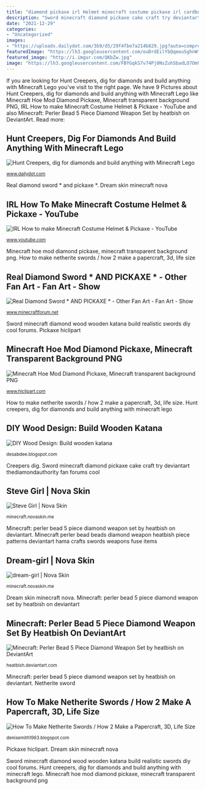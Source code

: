```yaml
---
title: "diamond pickaxe irl Helmet minecraft costume pickaxe irl cardboard bike costumes safer rides halloween creeper birthday"
description: "Sword minecraft diamond pickaxe cake craft try deviantart thediamondauthority fan forums cool"
date: "2021-12-29"
categories:
- "Uncategorized"
images:
- "https://uploads.dailydot.com/3b9/d5/29f4fbe7a214b829.jpg?auto=compress%2Cformat&amp;fit=scale&amp;h=1024&amp;ixlib=php-3.3.0&amp;w=2048&amp;wpsize=2048x2048"
featuredImage: "https://lh3.googleusercontent.com/ouDrdEilYbQqeouSghnWt2bO9ztmZvns7XyacgnHh6YNOlIHx_druQY-Bd-XUraYyxXXTp7IPfQhhn1sZEpx6fU=s500"
featured_image: "http://i.imgur.com/QKbZw.jpg"
image: "https://lh3.googleusercontent.com/FBYGqkS7v74Pj0NsZuhSbadLO7Om9QQxo6IJqCrhbkIDoUy3DbaKQD-5vvyjStDre9VgVKM1rZnL-GvdA0hYg9c=s500"
---
```


If you are looking for Hunt Creepers, dig for diamonds and build anything with Minecraft Lego you've visit to the right page. We have 9 Pictures about Hunt Creepers, dig for diamonds and build anything with Minecraft Lego like Minecraft Hoe Mod Diamond Pickaxe, Minecraft transparent background PNG, IRL How to make Minecraft Costume Helmet &amp; Pickaxe - YouTube and also Minecraft: Perler Bead 5 Piece Diamond Weapon Set by heatbish on DeviantArt. Read more:

## Hunt Creepers, Dig For Diamonds And Build Anything With Minecraft Lego

![Hunt Creepers, dig for diamonds and build anything with Minecraft Lego](https://uploads.dailydot.com/3b9/d5/29f4fbe7a214b829.jpg?auto=compress%2Cformat&amp;fit=scale&amp;h=1024&amp;ixlib=php-3.3.0&amp;w=2048&amp;wpsize=2048x2048 "Helmet minecraft costume pickaxe irl cardboard bike costumes safer rides halloween creeper birthday")

<small>www.dailydot.com</small>

Real diamond sword * and pickaxe *. Dream skin minecraft nova

## IRL How To Make Minecraft Costume Helmet &amp; Pickaxe - YouTube

![IRL How to make Minecraft Costume Helmet &amp; Pickaxe - YouTube](https://i.ytimg.com/vi/vQ8x_xYR5vg/maxresdefault.jpg "Sword minecraft diamond pickaxe cake craft try deviantart thediamondauthority fan forums cool")

<small>www.youtube.com</small>

Minecraft hoe mod diamond pickaxe, minecraft transparent background png. How to make netherite swords / how 2 make a papercraft, 3d, life size

## Real Diamond Sword * AND PICKAXE * - Other Fan Art - Fan Art - Show

![Real Diamond Sword * AND PICKAXE * - Other Fan Art - Fan Art - Show](http://i.imgur.com/QKbZw.jpg "Minecraft: perler bead 5 piece diamond weapon set by heatbish on deviantart")

<small>www.minecraftforum.net</small>

Sword minecraft diamond wood wooden katana build realistic swords diy cool forums. Pickaxe hiclipart

## Minecraft Hoe Mod Diamond Pickaxe, Minecraft Transparent Background PNG

![Minecraft Hoe Mod Diamond Pickaxe, Minecraft transparent background PNG](https://p7.hiclipart.com/preview/448/166/550/minecraft-hoe-mod-diamond-pickaxe-minecraft.jpg "Sword minecraft diamond pickaxe cake craft try deviantart thediamondauthority fan forums cool")

<small>www.hiclipart.com</small>

How to make netherite swords / how 2 make a papercraft, 3d, life size. Hunt creepers, dig for diamonds and build anything with minecraft lego

## DIY Wood Design: Build Wooden Katana

![DIY Wood Design: Build wooden katana](http://i.imgur.com/gCRDg.jpg "Hunt creepers, dig for diamonds and build anything with minecraft lego")

<small>desabdee.blogspot.com</small>

Creepers dig. Sword minecraft diamond pickaxe cake craft try deviantart thediamondauthority fan forums cool

## Steve Girl | Nova Skin

![Steve Girl | Nova Skin](https://lh3.googleusercontent.com/ouDrdEilYbQqeouSghnWt2bO9ztmZvns7XyacgnHh6YNOlIHx_druQY-Bd-XUraYyxXXTp7IPfQhhn1sZEpx6fU=s500 "Netherite sword")

<small>minecraft.novaskin.me</small>

Minecraft: perler bead 5 piece diamond weapon set by heatbish on deviantart. Minecraft perler bead beads diamond weapon heatbish piece patterns deviantart hama crafts swords weapons fuse items

## Dream-girl | Nova Skin

![dream-girl | Nova Skin](https://lh3.googleusercontent.com/FBYGqkS7v74Pj0NsZuhSbadLO7Om9QQxo6IJqCrhbkIDoUy3DbaKQD-5vvyjStDre9VgVKM1rZnL-GvdA0hYg9c=s500 "Minecraft: perler bead 5 piece diamond weapon set by heatbish on deviantart")

<small>minecraft.novaskin.me</small>

Dream skin minecraft nova. Minecraft: perler bead 5 piece diamond weapon set by heatbish on deviantart

## Minecraft: Perler Bead 5 Piece Diamond Weapon Set By Heatbish On DeviantArt

![Minecraft: Perler Bead 5 Piece Diamond Weapon Set by heatbish on DeviantArt](https://img00.deviantart.net/f686/i/2013/010/1/0/minecraft__perler_bead_5_piece_diamond_weapon_set_by_heatbish-d5r1ep7.jpg "Sword minecraft diamond pickaxe cake craft try deviantart thediamondauthority fan forums cool")

<small>heatbish.deviantart.com</small>

Minecraft: perler bead 5 piece diamond weapon set by heatbish on deviantart. Netherite sword

## How To Make Netherite Swords / How 2 Make A Papercraft, 3D, Life Size

![How To Make Netherite Swords / How 2 Make a Papercraft, 3D, Life Size](https://modscraft.net/uploads/posts/2020-07/1595336450_netherdiamond-sword.png "Steve girl")

<small>denisemith1963.blogspot.com</small>

Pickaxe hiclipart. Dream skin minecraft nova

Sword minecraft diamond wood wooden katana build realistic swords diy cool forums. Hunt creepers, dig for diamonds and build anything with minecraft lego. Minecraft hoe mod diamond pickaxe, minecraft transparent background png
